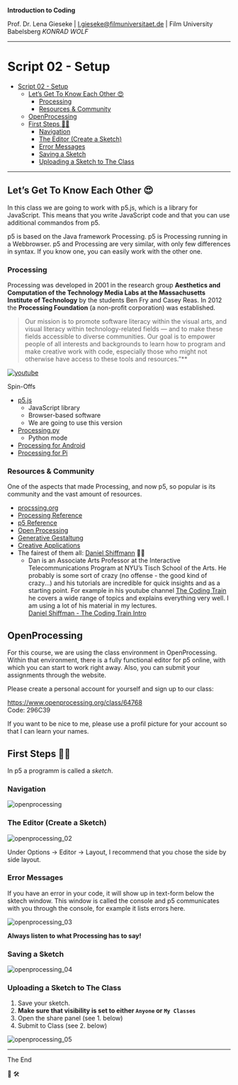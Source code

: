 **Introduction to Coding**  


Prof. Dr. Lena Gieseke | l.gieseke@filmuniversitaet.de | Film University Babelsberg *KONRAD WOLF*

---

# Script 02 - Setup

* [Script 02 - Setup](#script-02---setup)
    * [Let’s Get To Know Each Other 😍](#lets-get-to-know-each-other-)
        * [Processing](#processing)
        * [Resources & Community](#resources--community)
    * [OpenProcessing](#openprocessing)
    * [First Steps 👶🏼](#first-steps-)
        * [Navigation](#navigation)
        * [The Editor (Create a Sketch)](#the-editor-create-a-sketch)
        * [Error Messages](#error-messages)
        * [Saving a Sketch](#saving-a-sketch)
        * [Uploading a Sketch to The Class](#uploading-a-sketch-to-the-class)

---


## Let’s Get To Know Each Other 😍

In this class we are going to work with p5.js, which is a library for JavaScript. This means that you write JavaScript code and that you can use additional commandos from p5.


p5 is based on the Java framework Processing. p5 is Processing running in a Webbrowser. p5 and Processing are very similar, with only few differences in syntax. If you know one, you can easily work with the other one.


### Processing

Processing was developed in 2001 in the research group **Aesthetics and Computation of the Technology Media Labs at the Massachusetts Institute of Technology** by the students Ben Fry and Casey Reas. In 2012 the **Processing Foundation** (a non-profit corporation) was established.

> Our mission is to promote software literacy within the visual arts, and visual literacy within technology-related fields — and to make these fields accessible to diverse communities. Our goal is to empower people of all interests and backgrounds to learn how to program and make creative work with code, especially those who might not otherwise have access to these tools and resources.”**

[![youtube](https://img.youtube.com/vi/_8DMEHxOLQE/0.jpg)](https://www.youtube.com/watch?v=_8DMEHxOLQE)

Spin-Offs

* [p5.js](https://p5js.org/)
    * JavaScript library
    * Browser-based software
    * We are going to use this version
* [Processing.py](https://py.processing.org/)
    * Python mode
* [Processing for Android](https://android.processing.org/)
* [Processing for Pi](https://pi.processing.org/)


### Resources & Community

One of the aspects that made Processing, and now p5, so popular is its community and the vast amount of resources.

* [procssing.org](https://processing.org)
* [Processing Reference](https://processing.org/reference/)
* [p5 Reference](https://p5js.org/reference/)
* [Open Processing](https://www.openprocessing.org)
* [Generative Gestaltung](http://www.generative-gestaltung.de)
* [Creative Applications](https://www.creativeapplications.net/category/processing/)
* The fairest of them all: [Daniel Shiffmann](https://shiffman.net/) 🤴🏻
    * Dan is an Associate Arts Professor at the Interactive Telecommunications Program at NYU’s Tisch School of the Arts. He probably is some sort of crazy (no offense - the good kind of crazy...) and his tutorials are incredible for quick insights and as a starting point. For example in his youtube channel [The Coding Train](https://www.youtube.com/channel/UCvjgXvBlbQiydffZU7m1_aw) he covers a wide range of topics and explains everything very well. I am using a lot of his material in my lectures.  
    [Daniel Shiffman - The Coding Train Intro](https://www.youtube.com/watch?v=_t0ZBAk72K8)


## OpenProcessing

For this course, we are using the class environment in OpenProcessing. Within that environment, there is a fully functional editor for p5 online, with which you can start to work right away. Also, you can submit your assignments through the website.

Please create a personal account for yourself and sign up to our class: 

https://www.openprocessing.org/class/64768  
Code: 296C39  

If you want to be nice to me, please use a profil picture for your account so that I can learn your names.

## First Steps 👶🏼 

In p5 a programm is called a *sketch*.

### Navigation

![openprocessing](img/02/openprocessing.png)


### The Editor (Create a Sketch)

![openprocessing_02](img/02/openprocessing_02.png)


Under Options -> Editor -> Layout, I recommend that you chose the side by side layout.  

### Error Messages

If you have an error in your code, it will show up in text-form below the sktech window. This window is called the console and p5 communicates with you through the console, for example it lists errors here.

![openprocessing_03](img/02/openprocessing_03.png)

**Always listen to what Processing has to say!**

### Saving a Sketch

![openprocessing_04](img/02/openprocessing_04.png)


### Uploading a Sketch to The Class

1. Save your sketch.
2. **Make sure that visibility is set to either `Anyone` or `My Classes`**
3. Open the share panel (see 1. below)
4. Submit to Class (see 2. below)

![openprocessing_05](img/02/openprocessing_05.png)

---

The End  
  
🧰   🛠  